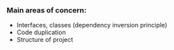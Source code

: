 ### Main areas of concern:
* Interfaces, classes  (dependency inversion principle)
* Code duplication
* Structure of project

